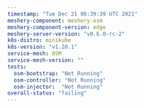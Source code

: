 ```yaml
---
timestamp: "Tue Dec 21 06:39:39 UTC 2021"
meshery-component: meshery-osm
meshery-component-version: edge
meshery-server-version: "v0.6.0-rc-2"
k8s-distro: minikube
k8s-version: "v1.20.1"
service-mesh: OSM
service-mesh-version: ""
tests:
  osm-bootstrap: "Not Running"
  osm-controller: "Not Running"
  osm-injector:  "Not Running"
overall-status: "failing"
---
```

